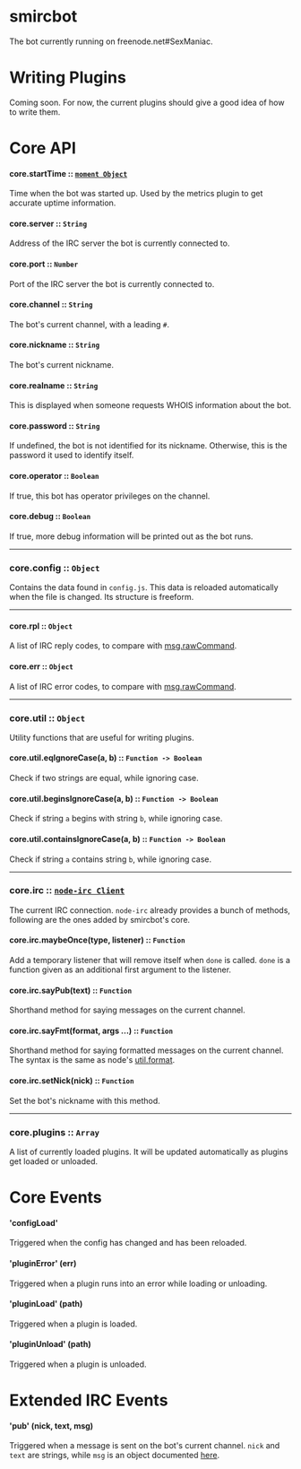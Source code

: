 # smircbot

The bot currently running on freenode.net#SexManiac.

# Writing Plugins
Coming soon. For now, the current plugins should give a good idea of how to write them.

# Core API

#### core.startTime :: [`moment Object`](http://momentjs.com/)
Time when the bot was started up. Used by the metrics plugin to get accurate uptime information.
#### core.server :: `String`
Address of the IRC server the bot is currently connected to.
#### core.port :: `Number`
Port of the IRC server the bot is currently connected to.
#### core.channel :: `String`
The bot's current channel, with a leading `#`.
#### core.nickname :: `String`
The bot's current nickname.
#### core.realname :: `String`
This is displayed when someone requests WHOIS information about the bot.
#### core.password :: `String`
If undefined, the bot is not identified for its nickname. Otherwise, this is the password it used to identify itself.
#### core.operator :: `Boolean`
If true, this bot has operator privileges on the channel.
#### core.debug :: `Boolean`
If true, more debug information will be printed out as the bot runs.

---

### core.config :: `Object`
Contains the data found in `config.js`. This data is reloaded automatically when the file is changed.
Its structure is freeform.


---

#### core.rpl :: `Object`
A list of IRC reply codes, to compare with
[msg.rawCommand](https://node-irc.readthedocs.org/en/latest/API.html#%27raw%27).

#### core.err :: `Object`
A list of IRC error codes, to compare with
[msg.rawCommand](https://node-irc.readthedocs.org/en/latest/API.html#%27raw%27).

---

### core.util :: `Object`
Utility functions that are useful for writing plugins.
#### core.util.eqIgnoreCase(a, b) :: `Function -> Boolean`
Check if two strings are equal, while ignoring case.
#### core.util.beginsIgnoreCase(a, b) :: `Function -> Boolean`
Check if string `a` begins with string `b`, while ignoring case.
#### core.util.containsIgnoreCase(a, b) :: `Function -> Boolean`
Check if string `a` contains string `b`, while ignoring case.

---

### core.irc :: [`node-irc Client`](https://node-irc.readthedocs.org/en/latest/API.html#client)
The current IRC connection. `node-irc` already provides a bunch of methods, following are the ones added
by smircbot's core.
#### core.irc.maybeOnce(type, listener) :: `Function`
Add a temporary listener that will remove itself when `done` is called. `done` is a function
given as an additional first argument to the listener.
#### core.irc.sayPub(text) :: `Function`
Shorthand method for saying messages on the current channel.
#### core.irc.sayFmt(format, args ...) :: `Function`
Shorthand method for saying formatted messages on the current channel.
The syntax is the same as node's [util.format](http://nodejs.org/api/util.html#util_util_format_format).
#### core.irc.setNick(nick) :: `Function`
Set the bot's nickname with this method.

---

### core.plugins :: `Array`
A list of currently loaded plugins. It will be updated automatically as plugins get loaded
or unloaded.

# Core Events

#### 'configLoad'
Triggered when the config has changed and has been reloaded.

#### 'pluginError' (err)
Triggered when a plugin runs into an error while loading or unloading.

#### 'pluginLoad' (path)
Triggered when a plugin is loaded.

#### 'pluginUnload' (path)
Triggered when a plugin is unloaded.

# Extended IRC Events

#### 'pub' (nick, text, msg)
Triggered when a message is sent on the bot's current channel. `nick` and `text` are strings,
while `msg` is an object documented [here](https://node-irc.readthedocs.org/en/latest/API.html#%27raw%27).
